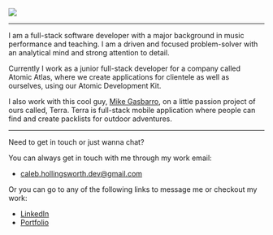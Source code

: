 ![](https://media.giphy.com/media/13HgwGsXF0aiGY/giphy.gif)

---

I am a full-stack software developer with a major background in music performance and teaching. I am a driven and focused problem-solver with an analytical mind and strong attention to detail.

Currently I work as a junior full-stack developer for a company called Atomic Atlas, where we create applications for clientele as well as ourselves, using our Atomic Development Kit.

I also work with this cool guy, [Mike Gasbarro](https://github.com/mpgasbarro), on a little passion project of ours called, Terra. Terra is full-stack mobile application where people can find and create packlists for outdoor adventures.

---

Need to get in touch or just wanna chat?

You can always get in touch with me through my work email:

- caleb.hollingsworth.dev@gmail.com

Or you can go to any of the following links to message me or checkout my work:

- [LinkedIn](https://www.linkedin.com/in/caleb-hollingsworth-dev/)
- [Portfolio](https://calebhollingsworthdev.herokuapp.com)
